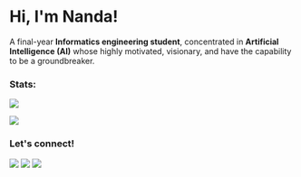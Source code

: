 # Hi, I'm Nanda!

A final-year **Informatics engineering student**, concentrated in **Artificial Intelligence (AI)** whose highly motivated, visionary, and have the capability to be a groundbreaker.

### Stats:
<p>
    <img src="https://github-readme-stats.vercel.app/api?username=nandahadymulya&hide=contribs,prs&show_icons=true&hide_border=true&title_color=000" />
    <!--     <img src="https://github-readme-stats.vercel.app/api/top-langs/?username=nandahadymulya&layout=compact" height=150 /> -->
</p>

![](https://komarev.com/ghpvc/?username=nandahadymulya&color=blue)

### Let's connect!
<p>
<!--     <a href="https://bagusfe.id" target="blank"><img src="https://img.shields.io/badge/Website-https://bagusfe.com-green?" /></a> -->
    <a href="https://linkedin.com/in/nandahadymulya" target="blank"><img src="https://img.shields.io/badge/Nanda_Hady_Mulya-30302f?style=flat&logo=linkedin" /></a>
    <a href="https://medium.com/@nandahadymulya" target="blank"><img src="https://img.shields.io/badge/Nanda_Hady_Mulya-30302f?style=flat&logo=medium" /></a>
    <a href="https://twitter.com/acronymcode" target="blank"><img src="https://img.shields.io/badge/@acronymcode-30302f?style=flat&logo=twitter" /></a>
<!--     <a href="https://www.paypal.me/gewdfe" target="blank"><img src="https://ionicabizau.github.io/badges/paypal.svg" /></a> -->
</p>

<!--
**nandahadymulya/nandahadymulya** is a ✨ _special_ ✨ repository because its `README.md` (this file) appears on your GitHub profile.

Here are some ideas to get you started:

- 🔭 I’m currently working on ...
- 🌱 I’m currently learning ...
- 👯 I’m looking to collaborate on ...
- 🤔 I’m looking for help with ...
- 💬 Ask me about ...
- 📫 How to reach me: ...
- 😄 Pronouns: ...
- ⚡ Fun fact: ...
-->
